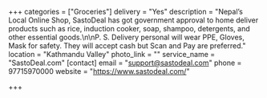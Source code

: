 +++
categories = ["Groceries"]
delivery = "Yes"
description = "Nepal’s Local Online Shop, SastoDeal has got government approval to home deliver products such as rice, induction cooker, soap, shampoo, detergents, and other essential goods.\n\nP. S. Delivery personal will wear PPE, Gloves, Mask for safety. They will accept cash but Scan and Pay are preferred."
location = "Kathmandu Valley"
photo_link = ""
service_name = "SastoDeal.com"
[contact]
email = "support@sastodeal.com"
phone = 97715970000
website = "https://www.sastodeal.com/"

+++
